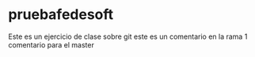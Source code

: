 # pruebafedesoft
Este es un ejercicio de clase sobre git
este es un comentario en la rama 1
comentario para el master
